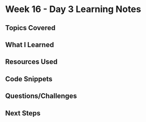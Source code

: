 # Week 16 - Day 3 Learning Notes

## Topics Covered

## What I Learned

## Resources Used

## Code Snippets

## Questions/Challenges

## Next Steps
